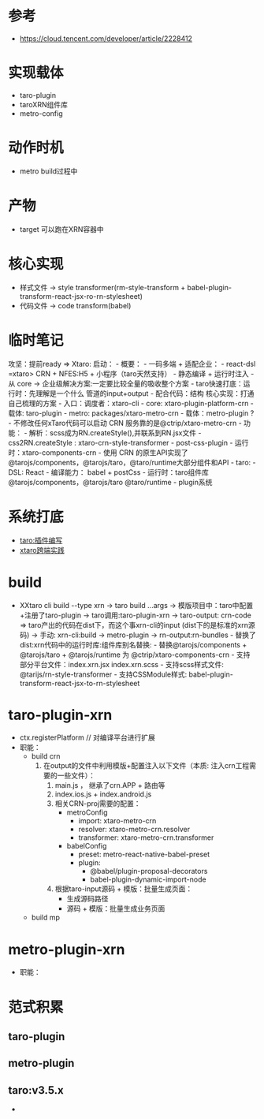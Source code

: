 # 参考
- https://cloud.tencent.com/developer/article/2228412

# 实现载体
- taro-plugin
- taroXRN组件库
- metro-config

# 动作时机
- metro build过程中

# 产物
- target 可以跑在XRN容器中

# 核心实现
- 样式文件 -> style transformer(rm-style-transform + babel-plugin-transform-react-jsx-ro-rn-stylesheet)
- 代码文件 -> code transform(babel)

# 临时笔记
攻坚：提前ready => Xtaro: 启动：
    - 概要：
        - 一码多端 + 适配企业：
            - react-dsl =xtaro> CRN + NFES:H5 + 小程序（taro天然支持）
            - 静态编译 + 运行时注入
        - 从 core -> 企业级解决方案:一定要比较全量的吸收整个方案
    - taro快速打底：运行时：先理解是一个什么 管道的input+output
    - 配合代码：结构 核心实现：打通自己梳理的方案
        - 入口：调度者：xtaro-cli
        - core: xtaro-plugin-platform-crn
            - 载体: taro-plugin
        - metro: packages/xtaro-metro-crn
            - 载体：metro-plugin ?
            - 不修改任何xTaro代码可以启动 CRN 服务靠的是@ctrip/xtaro-metro-crn
            - 功能：
                - 解析：scss成为RN.createStyle(),并联系到RN.jsx文件
        - css2RN.createStyle : xtaro-crn-style-transformer
            - post-css-plugin
        - 运行时：xtaro-components-crn
            - 使用 CRN 的原生API实现了@tarojs/components，@tarojs/taro，@taro/runtime大部分组件和API
    - taro:
        - DSL: React
        - 编译能力： babel + postCss
        - 运行时：taro组件库 @tarojs/components，@tarojs/taro @taro/runtime
        - plugin系统
    
# 系统打底
- [taro:插件编写](https://docs.taro.zone/docs/2.x/plugin#%E5%A6%82%E4%BD%95%E7%BC%96%E5%86%99%E4%B8%80%E4%B8%AA%E6%8F%92%E4%BB%B6)
- [xtaro跨端实践](https://mp.weixin.qq.com/s/1ufn4jIIRH0Ba665UOsKrw)
# build
- XXtaro cli build --type xrn -> taro build ...args -> 模版项目中：taro中配置+注册了taro-plugin
    -> taro调用:taro-plugin-xrn -> taro-output: crn-code
        => taro产出的代码在dist下，而这个事xrn-cli的input (dist下的是标准的xrn源码)
    -> 手动: xrn-cli:build -> metro-plugin -> rn-output:rn-bundles
        - 替换了dist:xrn代码中的运行时库:组件库别名替换:
            - 替换@tarojs/components + @tarojs/taro + @tarojs/runtime 为 @ctrip/xtaro-components-crn
        - 支持部分平台文件：index.xrn.jsx index.xrn.scss
        - 支持scss样式文件: @tarijs/rn-style-transformer
        - 支持CSSModule样式: babel-plugin-transform-react-jsx-to-rn-stylesheet

# taro-plugin-xrn
- ctx.registerPlatform // 对编译平台进行扩展
- 职能：
    - build crn
        1. 在output的文件中利用模版+配置注入以下文件（本质: 注入crn工程需要的一些文件）：
            1. main.js ， 继承了crn.APP + 路由等
            2. index.ios.js + index.android.js 
            3. 相关CRN-proj需要的配置：
                - metroConfig
                    - import: xtaro-metro-crn
                    - resolver: xtaro-metro-crn.resolver
                    - transformer: xtaro-metro-crn.transformer
                - babelConfig
                    - preset: metro-react-native-babel-preset
                    - plugin: 
                        - @babel/plugin-proposal-decorators
                        - babel-plugin-dynamic-import-node
            4. 根据taro-input源码 + 模版：批量生成页面：
                - 生成源码路径
                - 源码 + 模版：批量生成业务页面
    - build mp
# metro-plugin-xrn
- 职能：

# 范式积累

## taro-plugin
## metro-plugin

## taro:v3.5.x
- 
